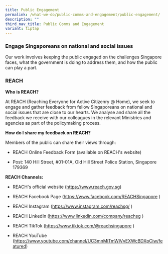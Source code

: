 ```yaml
---
title: Public Engagement
permalink: /what-we-do/public-comms-and-engagement/public-engagement/
description: ""
third_nav_title: Public Comms and Engagement
variant: tiptap
---
```

<h3>Engage Singaporeans on national and social issues</h3>
<p>Our work involves keeping the public engaged on the challenges Singapore
faces, what the government is doing to address them, and how the public
can play a part.</p>
<h3>REACH</h3>
<p><strong>Who is REACH?</strong>
</p>
<p>At REACH (Reaching Everyone for Active Citizenry @ Home), we seek to engage
and gather feedback from fellow Singaporeans on national and social issues
that are close to our hearts. We analyse and share all the feedback we
receive with our colleagues in the relevant Ministries and agencies as
part of the policymaking process.</p>
<p><strong>How do I share my feedback on REACH?</strong>
</p>
<p>Members of the public can share their views through:</p>
<ul data-tight="true" class="tight">
<li>
<p>REACH Online Feedback Form (available on REACH's website)</p>
</li>
<li>
<p>Post: 140 Hill Street, #01-01A, Old Hill Street Police Station, Singapore
179369</p>
</li>
</ul>
<p><strong>REACH Channels:</strong>
</p>
<ul data-tight="true" class="tight">
<li>
<p>REACH's official website (<a href="https://www.reach.gov.sg" rel="noopener noreferrer nofollow" target="_blank">https://www.reach.gov.sg</a>)</p>
</li>
<li>
<p>REACH Facebook Page (<a href="https://www.facebook.com/REACHSingapore" rel="noopener noreferrer nofollow" target="_blank">https://www.facebook.com/REACHSingapore</a>&nbsp;)</p>
</li>
<li>
<p>REACH Instagram (<a href="https://www.instagram.com/reachsg/" rel="noopener noreferrer nofollow" target="_blank">https://www.instagram.com/reachsg/</a>&nbsp;)</p>
</li>
<li>
<p>REACH LinkedIn (<a href="https://www.linkedin.com/company/reachsg" rel="noopener noreferrer nofollow" target="_blank">https://www.linkedin.com/company/reachsg</a>&nbsp;)</p>
</li>
<li>
<p>REACH TikTok (<a href="https://www.tiktok.com/@reachsingapore" rel="noopener noreferrer nofollow" target="_blank">https://www.tiktok.com/@reachsingapore</a>&nbsp;)</p>
</li>
<li>
<p>REACH YouTube (<a href="https://www.youtube.com/channel/UC3mnMiTmWlVvEXWcBDXpCiw/featured" rel="noopener noreferrer nofollow" target="_blank">https://www.youtube.com/channel/UC3mnMiTmWlVvEXWcBDXpCiw/featured</a>)</p>
</li>
</ul>
<p></p>